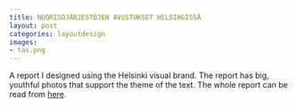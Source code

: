 ```yaml
---
title: NUORISOJÄRJESTÖJEN AVUSTUKSET HELSINGISSÄ
layout: post
categories: layoutdesign
images:
- tas.png
---
```


A report I designed using the Helsinki visual brand. The report has big, youthful photos that support the theme of the text. The whole report can be read from [here](https://www.hel.fi/static/liitteet/kulttuurin-ja-vapaa-ajan-toimiala/Julkaisut/Nuorisojarjestojen_avustukset_toiminta-avustukset_2015.pdf).